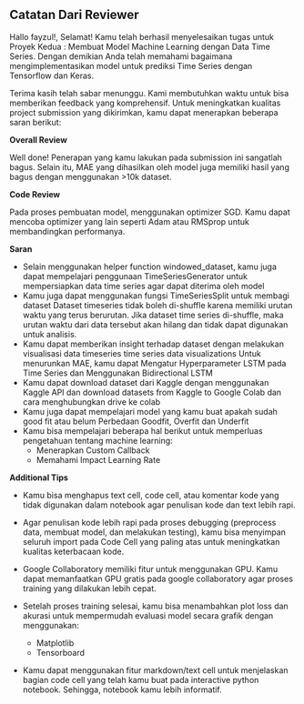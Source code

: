 ## Catatan Dari Reviewer

Hallo fayzul!, Selamat! Kamu telah berhasil menyelesaikan tugas untuk Proyek Kedua : Membuat Model Machine Learning dengan Data Time Series. Dengan demikian Anda telah memahami bagaimana mengimplementasikan model untuk prediksi Time Series dengan Tensorflow dan Keras.

Terima kasih telah sabar menunggu. Kami membutuhkan waktu untuk bisa memberikan feedback yang komprehensif. Untuk meningkatkan kualitas project submission yang dikirimkan, kamu dapat menerapkan beberapa saran berikut:

**Overall Review**

Well done! Penerapan yang kamu lakukan pada submission ini sangatlah bagus. Selain itu, MAE yang dihasilkan oleh model juga memiliki hasil yang bagus dengan menggunakan >10k dataset.

**Code Review**

Pada proses pembuatan model, menggunakan optimizer SGD. Kamu dapat mencoba optimizer yang lain seperti Adam atau RMSprop untuk membandingkan performanya.

**Saran**

- Selain menggunakan helper function windowed_dataset, kamu juga dapat mempelajari penggunaan TimeSeriesGenerator untuk mempersiapkan data time series agar dapat diterima oleh model
- Kamu juga dapat menggunakan fungsi TimeSeriesSplit untuk membagi dataset
Dataset timeseries tidak boleh di-shuffle karena memiliki urutan waktu yang terus berurutan. Jika dataset time series di-shuffle, maka urutan waktu dari data tersebut akan hilang dan tidak dapat digunakan untuk analisis.
- Kamu dapat memberikan insight terhadap dataset dengan melakukan visualisasi data timeseries time series data visualizations
Untuk menurunkan MAE, kamu dapat Mengatur Hyperparameter LSTM pada Time Series dan Menggunakan Bidirectional LSTM
- Kamu dapat download dataset dari Kaggle dengan menggunakan Kaggle API dan download datasets from Kaggle to Google Colab dan cara menghubungkan drive ke colab
- Kamu juga dapat mempelajari model yang kamu buat apakah sudah good fit atau belum Perbedaan Goodfit, Overfit dan Underfit
- Kamu bisa mempelajari beberapa hal berikut untuk memperluas pengetahuan   tentang machine learning:
    - Menerapkan Custom Callback
    - Memahami Impact Learning Rate



**Additional Tips**

- Kamu bisa menghapus text cell, code cell, atau komentar kode yang tidak digunakan dalam notebook agar penulisan kode dan text lebih rapi.

- Agar penulisan kode lebih rapi pada proses debugging (preprocess data, membuat model, dan melakukan testing), kamu bisa menyimpan seluruh import pada Code Cell yang paling atas untuk meningkatkan kualitas keterbacaan kode.

- Google Collaboratory memiliki fitur untuk menggunakan GPU. Kamu dapat memanfaatkan GPU gratis pada google collaboratory agar proses training yang dilakukan lebih cepat.

- Setelah proses training selesai, kamu bisa menambahkan plot loss dan akurasi untuk mempermudah evaluasi model secara grafik dengan menggunakan:
    - Matplotlib
    - Tensorboard

- Kamu dapat menggunakan fitur markdown/text cell untuk menjelaskan bagian code cell yang telah kamu buat pada interactive python notebook. Sehingga, notebook kamu lebih informatif.
